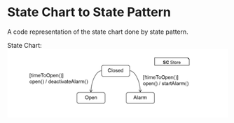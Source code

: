 # State Chart to State Pattern

A code representation of the state chart done by state pattern.

State Chart:
![alt text](https://github.com/Monis1/sc2sp/blob/master/Screenshot%202020-01-25%20at%2015.23.47.png)


